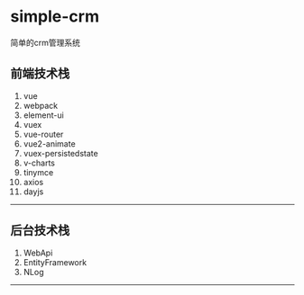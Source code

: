 # simple-crm
简单的crm管理系统

## 前端技术栈
1. vue
1. webpack
1. element-ui
1. vuex
1. vue-router
1. vue2-animate
1. vuex-persistedstate
1. v-charts
1. tinymce
1. axios
1. dayjs

***

## 后台技术栈

1. WebApi
1. EntityFramework
1. NLog

***
